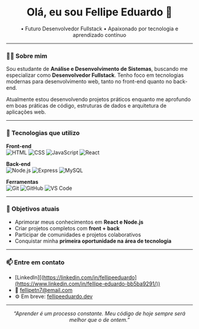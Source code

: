 <h1 align="center">Olá, eu sou Fellipe Eduardo 👋</h1>

<p align="center">
      • Futuro Desenvolvedor Fullstack • Apaixonado por tecnologia e aprendizado contínuo
</p>

---

### 👨‍💻 Sobre mim

Sou estudante de **Análise e Desenvolvimento de Sistemas**, buscando me especializar como **Desenvolvedor Fullstack**. Tenho foco em tecnologias modernas para desenvolvimento web, tanto no front-end quanto no back-end.

Atualmente estou desenvolvendo projetos práticos enquanto me aprofundo em boas práticas de código, estruturas de dados e arquitetura de aplicações web.

---

### 🧰 Tecnologias que utilizo

**Front-end**  
![HTML](https://img.shields.io/badge/HTML5-E34F26?style=flat-square&logo=html5&logoColor=white)
![CSS](https://img.shields.io/badge/CSS3-1572B6?style=flat-square&logo=css3&logoColor=white)
![JavaScript](https://img.shields.io/badge/JavaScript-F7DF1E?style=flat-square&logo=javascript&logoColor=black)
![React](https://img.shields.io/badge/React-20232A?style=flat-square&logo=react&logoColor=61DAFB)

**Back-end**  
![Node.js](https://img.shields.io/badge/Node.js-339933?style=flat-square&logo=node-dot-js&logoColor=white)
![Express](https://img.shields.io/badge/Express.js-000000?style=flat-square&logo=express&logoColor=white)
![MySQL](https://img.shields.io/badge/MySQL-00758F?style=flat-square&logo=mysql&logoColor=white)

**Ferramentas**  
![Git](https://img.shields.io/badge/Git-F05032?style=flat-square&logo=git&logoColor=white)
![GitHub](https://img.shields.io/badge/GitHub-181717?style=flat-square&logo=github&logoColor=white)
![VS Code](https://img.shields.io/badge/VS%20Code-007ACC?style=flat-square&logo=visual-studio-code&logoColor=white)

---

### 🎯 Objetivos atuais

- Aprimorar meus conhecimentos em **React e Node.js**
- Criar projetos completos com **front + back**
- Participar de comunidades e projetos colaborativos
- Conquistar minha **primeira oportunidade na área de tecnologia**

---

### 📫 Entre em contato

- [LinkedIn][(https://linkedin.com/in/fellipeeduardo](https://www.linkedin.com/in/fellipe-eduardo-bb5ba9291/))
- 📧 fellipetn7@email.com
- ⚙️ Em breve: [fellipeeduardo.dev](https://fellipeeduardo.dev)

---

<p align="center">
  <em>“Aprender é um processo constante. Meu código de hoje sempre será melhor que o de ontem.”</em>
</p>
